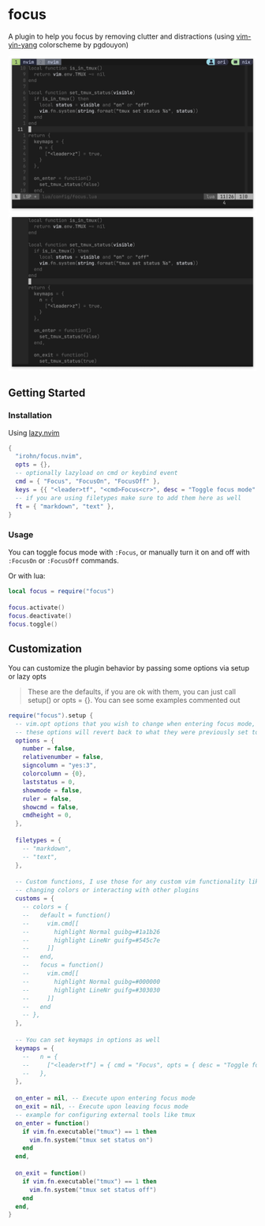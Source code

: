 # focus
A plugin to help you focus by removing clutter and distractions (using [vim-yin-yang](https://github.com/pgdouyon/vim-yin-yang) colorscheme by pgdouyon)

![before](https://raw.githubusercontent.com/irohn/focus.nvim/refs/heads/master/images/before.png)
![after](https://raw.githubusercontent.com/irohn/focus.nvim/refs/heads/master/images/after.png)

## Getting Started

### Installation

Using [lazy.nvim](https://github.com/folke/lazy.nvim)
```lua
{
  "irohn/focus.nvim",
  opts = {},
  -- optionally lazyload on cmd or keybind event
  cmd = { "Focus", "FocusOn", "FocusOff" },
  keys = {{ "<leader>tf", "<cmd>Focus<cr>", desc = "Toggle focus mode" }},
  -- if you are using filetypes make sure to add them here as well
  ft = { "markdown", "text" },
}
```

### Usage

You can toggle focus mode with `:Focus`, or manually turn it on and off with
`:FocusOn` or `:FocusOff` commands.

Or with lua:
```lua
local focus = require("focus")

focus.activate()
focus.deactivate()
focus.toggle()
```

## Customization

You can customize the plugin behavior by passing some options via setup or lazy opts
> These are the defaults, if you are ok with them, you can just call setup() or opts = {}.
> You can see some examples commented out
```lua
require("focus").setup {
  -- vim.opt options that you wish to change when entering focus mode,
  -- these options will revert back to what they were previously set to.
  options = {
    number = false,
    relativenumber = false,
    signcolumn = "yes:3",
    colorcolumn = {0},
    laststatus = 0,
    showmode = false,
    ruler = false,
    showcmd = false,
    cmdheight = 0,
  },

  filetypes = {
    -- "markdown",
    -- "text",
  },

  -- Custom functions, I use those for any custom vim functionality like
  -- changing colors or interacting with other plugins
  customs = {
    -- colors = {
    --   default = function()
    --     vim.cmd[[
    --       highlight Normal guibg=#1a1b26
    --       highlight LineNr guifg=#545c7e
    --     ]]
    --   end,
    --   focus = function()
    --     vim.cmd[[
    --       highlight Normal guibg=#000000
    --       highlight LineNr guifg=#303030
    --     ]]
    --   end
    -- },
  },

  -- You can set keymaps in options as well
  keymaps = {
    --   n = {
    --     ["<leader>tf"] = { cmd = "Focus", opts = { desc = "Toggle focus mode" } },
    --   },
  },

  on_enter = nil, -- Execute upon entering focus mode
  on_exit = nil, -- Execute upon leaving focus mode
  -- example for configuring external tools like tmux
  on_enter = function()
    if vim.fn.executable("tmux") == 1 then
      vim.fn.system("tmux set status on")
    end
  end,

  on_exit = function()
    if vim.fn.executable("tmux") == 1 then
      vim.fn.system("tmux set status off")
    end
  end,
}
```
